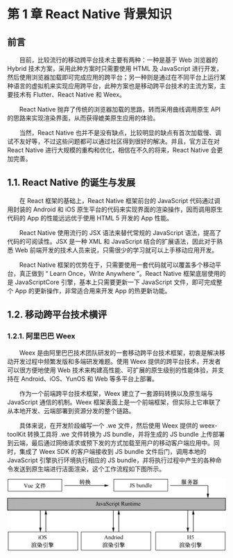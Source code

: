 # 第 1 章 React Native 背景知识

## 前言

　　目前，比较流行的移动跨平台技术主要有两种：一种是基于 Web 浏览器的 Hybrid 技术方案，采用此种方案时只需要使用 HTML 及 JavaScript 进行开发，然后使用浏览器加载即可完成应用的跨平台；另一种则是通过在不同平台上运行某种语言的虚拟机来实现应用跨平台，此种方案也是移动跨平台技术的主流方案，主要技术有 Flutter、React Native 和 Weex。

　　React Native 抛弃了传统的浏览器加载的思路，转而采用曲线调用原生 API 的思路来实现渲染界面，从而获得媲美原生应用的体验。

　　当然，React Native 也并不是没有缺点，比较明显的缺点有首次加载慢、调试不友好等，不过这些问题都可以通过社区得到很好的解决。并且，官方正在对 React Native 进行大规模的重构和优化，相信在不久的将来，React Native 会更加完善。

## 1.1. React Native 的诞生与发展

　　在 React 框架的基础上，React Native 框架前台的 JavaScript 代码通过调用封装的 Android 和 iOS 原生平台的代码来实现界面的渲染操作，因而调用原生代码的 App 的性能远远优于使用 HTML 5 开发的 App 性能。

 　　React Native 使用流行的 JSX 语法来替代常规的 JavaScript 语法，提高了代码的可阅读性。JSX 是一种 XML 和 JavaScript 结合的扩展语法，因此对于熟悉 Web 前端开发的技术人员来说，只需很少的学习就可以上手移动应用开发。

　　React Native 框架的优势在于，只需要使用一套代码就可以覆盖多个移动平台，真正做到 “ Learn Once，Write Anywhere ”。React Native 框架底层使用的是 JavaScriptCore 引擎，基本上只需要更新一下 JavaScript 文件，即可完成整个 App 的更新操作，非常适合用来开发 App 的热更新功能。

## 1.2. 移动跨平台技术横评

### 1.2.1. 阿里巴巴 Weex

　　Weex 是由阿里巴巴技术团队研发的一套移动跨平台技术框架，初衷是解决移动开发过程中频繁发版和多端研发难题。使用 Weex 提供的跨平台技术，开发者可以很方便地使用 Web 技术来构建高性能、可扩展的原生级别的性能体验，并支持在 Android、iOS、YunOS 和 Web 等多平台上部署。

　　作为一个前端跨平台技术框架，Weex 建立了一套源码转换以及原生端与 JavaScript 通信的机制。Weex 框架表面上是一个前端框架，但实际上它串联了从本地开发、云端部署到资源分发的整个链路。

　　具体来说，在开发阶段编写一个 .we 文件，然后使用 Weex 提供的 weex-toolKit 转换工具将 .we 文件转换为 JS bundle，并将生成的 JS bundle 上传部署到云端，最后通过网络请求或预下发的方式加载至用户的移动客户端应用中。同时，集成了 Weex SDK 的客户端接收到 JS bundle 文件后门，调用本地的 JavaScript 引擎执行环境执行相应的 JS bundle，并将执行过程中产生的各种命令发送到原生端进行洁面渲染，这个工作流程如下图所示。

![](image/Weex工作流程示意图.jpeg)